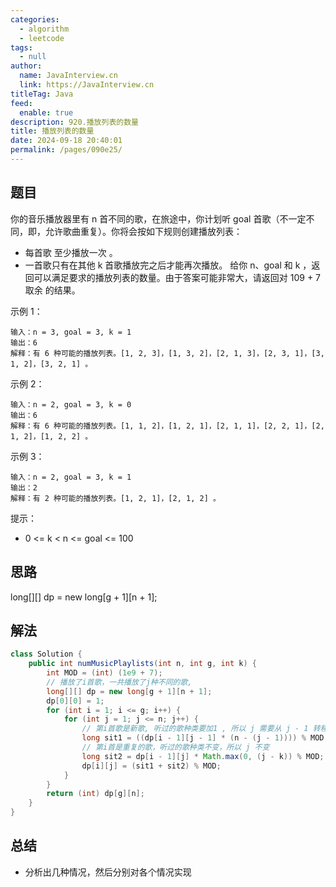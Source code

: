 ```yaml
---
categories: 
  - algorithm
  - leetcode
tags: 
  - null
author: 
  name: JavaInterview.cn
  link: https://JavaInterview.cn
titleTag: Java
feed: 
  enable: true
description: 920.播放列表的数量
title: 播放列表的数量
date: 2024-09-18 20:40:01
permalink: /pages/090e25/
---
```


## 题目

你的音乐播放器里有 n 首不同的歌，在旅途中，你计划听 goal 首歌（不一定不同，即，允许歌曲重复）。你将会按如下规则创建播放列表：

* 每首歌 至少播放一次 。
* 一首歌只有在其他 k 首歌播放完之后才能再次播放。
给你 n、goal 和 k ，返回可以满足要求的播放列表的数量。由于答案可能非常大，请返回对 109 + 7 取余 的结果。


示例 1：

    输入：n = 3, goal = 3, k = 1
    输出：6
    解释：有 6 种可能的播放列表。[1, 2, 3]，[1, 3, 2]，[2, 1, 3]，[2, 3, 1]，[3, 1, 2]，[3, 2, 1] 。
示例 2：

    输入：n = 2, goal = 3, k = 0
    输出：6
    解释：有 6 种可能的播放列表。[1, 1, 2]，[1, 2, 1]，[2, 1, 1]，[2, 2, 1]，[2, 1, 2]，[1, 2, 2] 。
示例 3：

    输入：n = 2, goal = 3, k = 1
    输出：2
    解释：有 2 种可能的播放列表。[1, 2, 1]，[2, 1, 2] 。


提示：

* 0 <= k < n <= goal <= 100

## 思路

long[][] dp = new long[g + 1][n + 1];

## 解法
```java
class Solution {
    public int numMusicPlaylists(int n, int g, int k) {
        int MOD = (int) (1e9 + 7);
        // 播放了i首歌，一共播放了j种不同的歌,
        long[][] dp = new long[g + 1][n + 1];
        dp[0][0] = 1;
        for (int i = 1; i <= g; i++) {
            for (int j = 1; j <= n; j++) {
                // 第i首歌是新歌, 听过的歌种类要加1 , 所以 j 需要从 j - 1 转移过来
                long sit1 = ((dp[i - 1][j - 1] * (n - (j - 1)))) % MOD;
                // 第i首是重复的歌，听过的歌种类不变，所以 j 不变
                long sit2 = dp[i - 1][j] * Math.max(0, (j - k)) % MOD;
                dp[i][j] = (sit1 + sit2) % MOD;
            }
        }
        return (int) dp[g][n];
    }
}
```

## 总结

- 分析出几种情况，然后分别对各个情况实现 
